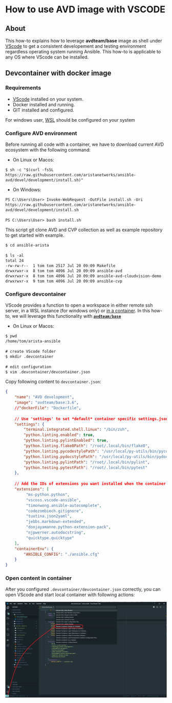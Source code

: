 # How to use AVD image with VSCODE

## About

This how-to explains how to leverage __avdteam/base__ image as shell under [VScode](https://code.visualstudio.com/) to get a consistent developement and testing environment regardless operating system running Ansible. This how-to is applicable to any OS where VScode can be installed.

## Devcontainer with docker image

### Requirements

- [VScode](https://code.visualstudio.com/) installed on your system.
- Docker installed and running.
- GIT installed and configured.

For windows user, [WSL](https://docs.microsoft.com/en-us/windows/wsl/install-win10) should be configured on your system

### Configure AVD environment

Before running all code with a container, we have to download current AVD ecosystem with the following command:

- On Linux or Macos:

```shell
$ sh -c "$(curl -fsSL https://raw.githubusercontent.com/aristanetworks/ansible-avd/devel/development/install.sh)"
```

- On Windows:

```shell
PS C:\Users\User> Invoke-WebRequest -OutFile install.sh -Uri https://raw.githubusercontent.com/aristanetworks/ansible-avd/devel/development/install.sh

PS C:\Users\User> bash install.sh
```

This script git clone AVD and CVP collection as well as example repository to get started with example.

```shell
$ cd ansible-arista

$ ls -al
total 24
-rw-rw-r--  1 tom tom 2517 Jul 20 09:09 Makefile
drwxrwxr-x  8 tom tom 4096 Jul 20 09:09 ansible-avd
drwxrwxr-x  8 tom tom 4096 Jul 20 09:09 ansible-avd-cloudvision-demo
drwxrwxr-x  9 tom tom 4096 Jul 20 09:09 ansible-cvp
```

### Configure devcontainer

VScode provides a function to open a workspace in either remote ssh server, in a WSL instance (for windows only) or [in a container](https://code.visualstudio.com/docs/remote/containers). In this how-to, we will leverage this functionality with [__`avdteam/base`__](https://hub.docker.com/repository/docker/avdteam/base)

- On Linux or Macos:

```shell
$ pwd 
/home/tom/arista-ansible

# create VScode folder
$ mkdir .devcontainer

# edit configuration
$ vim .devcontainer/devcontainer.json
```

Copy following content to `devcontainer.json`:

```json
{
    "name": "AVD development",
    "image": "avdteam/base:3.6",
    //"dockerFile": "Dockerfile",

    // Use 'settings' to set *default* container specific settings.json values on container create. 
    "settings": {
        "terminal.integrated.shell.linux": "/bin/zsh",
        "python.linting.enabled": true,
        "python.linting.pylintEnabled": true,
        "python.linting.flake8Path": "/root/.local/bin/flake8",
        "python.linting.pycodestylePath": "/usr/local/py-utils/bin/pycodestyle",
        "python.linting.pydocstylePath": "/usr/local/py-utils/bin/pydocstyle",
        "python.linting.pylintPath": "/root/.local/bin/pylint",
        "python.testing.pytestPath": "/root/.local/bin/pytest"
    },

    // Add the IDs of extensions you want installed when the container is created in the array below.
    "extensions": [
         "ms-python.python",
         "vscoss.vscode-ansible",
         "timonwong.ansible-autocomplete",
         "codezombiech.gitignore",
         "tuxtina.json2yaml",
         "jebbs.markdown-extended",
         "donjayamanne.python-extension-pack",
         "njpwerner.autodocstring",
         "quicktype.quicktype"
    ],
    "containerEnv": { 
        "ANSIBLE_CONFIG": "./ansible.cfg"
    }
}
```

### Open content in container

After you configured `.devcontainer/devcontainer.json` correctly, you can open VScode and start local container with following actions:

![](../medias/vscode-docker-open-container.png)


